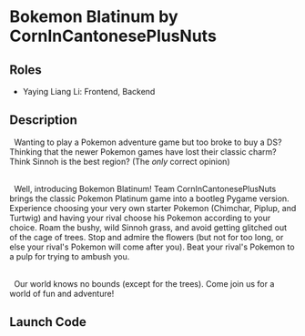 # Bokemon Blatinum by CornInCantonesePlusNuts

## Roles
- Yaying Liang Li: Frontend, Backend

## Description
&nbsp; Wanting to play a Pokemon adventure game but too broke to buy a DS? Thinking that the newer Pokemon games have lost their classic charm? Think Sinnoh is the best region? (The _only_ correct opinion) <br> <br>
    
&nbsp; Well, introducing Bokemon Blatinum! Team CornInCantonesePlusNuts brings the classic Pokemon Platinum game into a bootleg Pygame version. Experience choosing your very own starter Pokemon (Chimchar, Piplup, and Turtwig) and having your rival choose his Pokemon according to your choice. Roam the bushy, wild Sinnoh grass, and avoid getting glitched out of the cage of trees. Stop and admire the flowers (but not for too long, or else your rival's Pokemon will come after you). Beat your rival's Pokemon to a pulp for trying to ambush you. <br> <br>
    
&nbsp; Our world knows no bounds (except for the trees). Come join us for a world of fun and adventure!

## Launch Code
